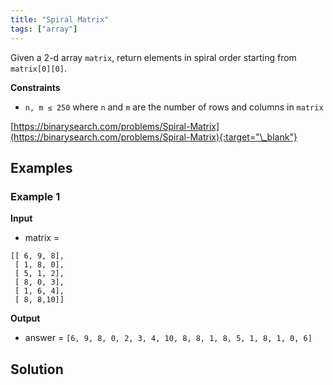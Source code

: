 ```yaml
---
title: "Spiral Matrix"
tags: ["array"]
---
```


Given a 2-d array `matrix`, return elements in spiral order starting from `matrix[0][0]`.

**Constraints**

- `n, m ≤ 250` where `n` and `m` are the number of rows and columns in `matrix`

[https://binarysearch.com/problems/Spiral-Matrix](https://binarysearch.com/problems/Spiral-Matrix){:target="\_blank"}

## Examples

### Example 1

**Input**

- matrix =

```
[[ 6, 9, 8],
 [ 1, 8, 0],
 [ 5, 1, 2],
 [ 8, 0, 3],
 [ 1, 6, 4],
 [ 8, 8,10]]
```

**Output**

- answer = `[6, 9, 8, 0, 2, 3, 4, 10, 8, 8, 1, 8, 5, 1, 8, 1, 0, 6]`

## Solution

<script src="https://gist.github.com/yaeba/16da7be5123724fcf6eccc25581cef5a.js?file=Spiral-Matrix.cpp"></script>
